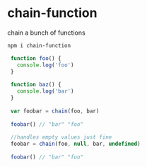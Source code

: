 # chain-function
chain a bunch of functions

```sh
npm i chain-function
```

```js
 function foo() {
   console.log('foo')
 }
 
 function baz() {
   console.log('bar')
 }
 
 var foobar = chain(foo, bar)
 
 foobar() // "bar" "foo"
 
 //handles empty values just fine
 foobar = chain(foo, null, bar, undefined)
 
 foobar() // "bar" "foo"
```
